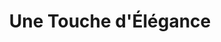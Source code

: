 ---
title: "Une Touche d'Élégance"
url: /saint-pee-sur-nivelle/une-touche-delegance/
shop: Kosmetik
---